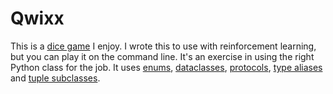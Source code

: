 # Qwixx
This is a [dice game](https://boardgamegeek.com/boardgame/131260/qwixx) I enjoy. I wrote this to use with reinforcement learning, but you can play it on the command line. It's an exercise in using the right Python class for the job. It uses [enums](https://docs.python.org/3/library/enum.html), [dataclasses](https://docs.python.org/3/library/dataclasses.html), [protocols](https://docs.python.org/3/library/typing.html#typing.Protocol), [type aliases](https://docs.python.org/3/library/typing.html#type-aliases) and [tuple subclasses](https://docs.python.org/3/library/stdtypes.html#tuple).

